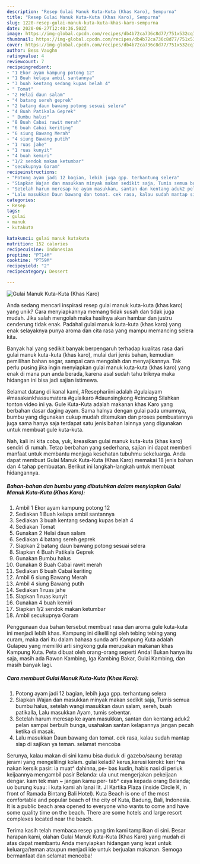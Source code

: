 ```yaml
---
description: "Resep Gulai Manuk Kuta-Kuta (Khas Karo), Sempurna"
title: "Resep Gulai Manuk Kuta-Kuta (Khas Karo), Sempurna"
slug: 1220-resep-gulai-manuk-kuta-kuta-khas-karo-sempurna
date: 2020-06-27T12:40:36.502Z
image: https://img-global.cpcdn.com/recipes/db4b72ca736c8d77/751x532cq70/gulai-manuk-kuta-kuta-khas-karo-foto-resep-utama.jpg
thumbnail: https://img-global.cpcdn.com/recipes/db4b72ca736c8d77/751x532cq70/gulai-manuk-kuta-kuta-khas-karo-foto-resep-utama.jpg
cover: https://img-global.cpcdn.com/recipes/db4b72ca736c8d77/751x532cq70/gulai-manuk-kuta-kuta-khas-karo-foto-resep-utama.jpg
author: Bess Vaughn
ratingvalue: 4
reviewcount: 7
recipeingredient:
- "1 Ekor ayam kampung potong 12"
- "1 Buah kelapa ambil santannya"
- "3 buah kentang sedang kupas belah 4"
- " Tomat"
- "2 Helai daun salam"
- "4 batang sereh geprek"
- "2 batang daun bawang potong sesuai selera"
- "4 Buah Patikala Geprek"
- " Bumbu halus"
- "8 Buah Cabai rawit merah"
- "6 buah Cabai keriting"
- "6 siung Bawang Merah"
- "4 siung Bawang putih"
- "1 ruas jahe"
- "1 ruas kunyit"
- "4 buah kemiri"
- "1/2 sendok makan ketumbar"
- "secukupnya Garam"
recipeinstructions:
- "Potong ayam jadi 12 bagian, lebih juga gpp. terhantung selera"
- "Siapkan Wajan dan masukkan minyak makan sedikit saja, Tumis semua bumbu halus, setelah wangi masukkan daun salam, sereh, buah patikalla, Lalu masukkan Ayam, tumis sebentar."
- "Setelah harum meresap ke ayam masukkan, santan dan kentang aduk2 pelan sampai berbuih bunga, usahakan santan kelapannya jangan pecah ketika di masak."
- "Lalu masukkan Daun bawang dan tomat. cek rasa, kalau sudah mantap siap di sajikan ya teman. selamat mencoba"
categories:
- Resep
tags:
- gulai
- manuk
- kutakuta

katakunci: gulai manuk kutakuta 
nutrition: 152 calories
recipecuisine: Indonesian
preptime: "PT14M"
cooktime: "PT59M"
recipeyield: "2"
recipecategory: Dessert

---
```



![Gulai Manuk Kuta-Kuta (Khas Karo)](https://img-global.cpcdn.com/recipes/db4b72ca736c8d77/751x532cq70/gulai-manuk-kuta-kuta-khas-karo-foto-resep-utama.jpg)

Anda sedang mencari inspirasi resep gulai manuk kuta-kuta (khas karo) yang unik? Cara menyiapkannya memang tidak susah dan tidak juga mudah. Jika salah mengolah maka hasilnya akan hambar dan justru cenderung tidak enak. Padahal gulai manuk kuta-kuta (khas karo) yang enak selayaknya punya aroma dan cita rasa yang mampu memancing selera kita.

Banyak hal yang sedikit banyak berpengaruh terhadap kualitas rasa dari gulai manuk kuta-kuta (khas karo), mulai dari jenis bahan, kemudian pemilihan bahan segar, sampai cara mengolah dan menyajikannya. Tak perlu pusing jika ingin menyiapkan gulai manuk kuta-kuta (khas karo) yang enak di mana pun anda berada, karena asal sudah tahu triknya maka hidangan ini bisa jadi sajian istimewa.

Selamat datang di kanal kami, #Resephariini adalah #gulaiayam #masakankhassumatera #gulaikaro #daunsingkong #cincang Silahkan tonton video ini ya. Gule Kuta-Kuta adalah makanan khas Karo yang berbahan dasar daging ayam. Sama halnya dengan gulai pada umumnya, bumbu yang digunakan cukup mudah ditemukan dan proses pembuatannya juga sama hanya saja terdapat satu jenis bahan lainnya yang digunakan untuk membuat gule kuta-kuta.


Nah, kali ini kita coba, yuk, kreasikan gulai manuk kuta-kuta (khas karo) sendiri di rumah. Tetap berbahan yang sederhana, sajian ini dapat memberi manfaat untuk membantu menjaga kesehatan tubuhmu sekeluarga. Anda dapat membuat Gulai Manuk Kuta-Kuta (Khas Karo) memakai 18 jenis bahan dan 4 tahap pembuatan. Berikut ini langkah-langkah untuk membuat hidangannya.

<!--inarticleads1-->

##### Bahan-bahan dan bumbu yang dibutuhkan dalam menyiapkan Gulai Manuk Kuta-Kuta (Khas Karo):

1. Ambil 1 Ekor ayam kampung potong 12
1. Sediakan 1 Buah kelapa ambil santannya
1. Sediakan 3 buah kentang sedang kupas belah 4
1. Sediakan  Tomat
1. Gunakan 2 Helai daun salam
1. Sediakan 4 batang sereh geprek
1. Siapkan 2 batang daun bawang potong sesuai selera
1. Siapkan 4 Buah Patikala Geprek
1. Gunakan  Bumbu halus
1. Gunakan 8 Buah Cabai rawit merah
1. Sediakan 6 buah Cabai keriting
1. Ambil 6 siung Bawang Merah
1. Ambil 4 siung Bawang putih
1. Sediakan 1 ruas jahe
1. Siapkan 1 ruas kunyit
1. Gunakan 4 buah kemiri
1. Siapkan 1/2 sendok makan ketumbar
1. Ambil secukupnya Garam


Penggunaan dua bahan tersebut membuat rasa dan aroma gule kuta-kuta ini menjadi lebih khas. Kampung ini dikelilingi oleh tebing tebing yang curam, maka dari itu dalam bahasa sunda arti Kampung Kuta adalah Gulapeu yang memiliki arti singkong gula merupakan makanan khas Kampung Kuta. Peta dibuat oleh orang-orang seperti Anda! Bukan hanya itu saja, masih ada Rawon Kambing, Iga Kambing Bakar, Gulai Kambing, dan masih banyak lagi. 

<!--inarticleads2-->

##### Cara membuat Gulai Manuk Kuta-Kuta (Khas Karo):

1. Potong ayam jadi 12 bagian, lebih juga gpp. terhantung selera
1. Siapkan Wajan dan masukkan minyak makan sedikit saja, Tumis semua bumbu halus, setelah wangi masukkan daun salam, sereh, buah patikalla, Lalu masukkan Ayam, tumis sebentar.
1. Setelah harum meresap ke ayam masukkan, santan dan kentang aduk2 pelan sampai berbuih bunga, usahakan santan kelapannya jangan pecah ketika di masak.
1. Lalu masukkan Daun bawang dan tomat. cek rasa, kalau sudah mantap siap di sajikan ya teman. selamat mencoba


Serunya, kalau makan di sini kamu bisa duduk di gazebo/saung beratap jerami yang mengelilingi kolam. gulai keladi? kerus,kerusi keroki: keri ^na nakan kersik pasir: ia muat^ dahinna, pe- bas kudin, habis nasi di periuk keijaannya mengambil pasir Belanda: ula unut mengerjakan pekeijaan dengar. kam tek man ~ jangan kamu per- tab^ caya kepada orang Belanda; uo burung kuau: i kuta kami ah lanai lit. Jl Kartika Plaza (inside Circle K, in front of Ramada Bintang Bali Hotel). Kuta Beach is one of the most comfortable and popular beach of the city of Kuta, Badung, Bali, Indonesia. It is a public beach area opened to everyone who wants to come and have some quality time on the beach. There are some hotels and large resort complexes located near the beach. 

Terima kasih telah membaca resep yang tim kami tampilkan di sini. Besar harapan kami, olahan Gulai Manuk Kuta-Kuta (Khas Karo) yang mudah di atas dapat membantu Anda menyiapkan hidangan yang lezat untuk keluarga/teman ataupun menjadi ide untuk berjualan makanan. Semoga bermanfaat dan selamat mencoba!
